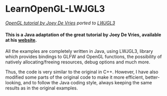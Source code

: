 # LearnOpenGL-LWJGL3
*[OpenGL tutorial by Joey De Vries](https://github.com/JoeyDeVries/LearnOpenGL) ported to [LWJGL3](https://www.lwjgl.org/)*
#### This is a Java adaptation of the great tutorial by Joey De Vries, available at his [website](https://learnopengl.com).

All the examples are completely written in Java, using LWJGL3, library which provides bindings to GLFW and OpenGL functions, the possibility of natively allocating/freeing resources, debug options and much more.

Thus, the code is very similar to the original in C++. However, I have also modified some parts of the original code to make it more efficient, better-looking, and to follow the Java coding style, always keeping the same results as in the original examples.
